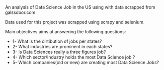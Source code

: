 An analysis of Data Science Job in the US using with data scrapped from galssdoor.com

Data used for this project was scrapped using scrapy and selenium.

Main objectives aims at answering the following questions:
* 1- What is the dirtibution of jobs per states?
* 2- What industries are prominent in each states?
* 3- Is Data Sciences really a three figures job?
* 4- Which sector/Industry holds the most Data Science job ?
* 5- Which companies(old or new) are creating most Data Science Jobs?